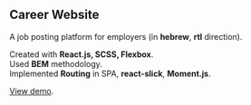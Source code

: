 ## Career Website

A job posting platform for employers (in **hebrew**, **rtl** direction).

Created with **React.js, SCSS, Flexbox**.
</br>
Used **BEM** methodology.
</br>
Implemented **Routing** in SPA, **react-slick**, **Moment.js**.

[View demo](https://careerwebsite-il.web.app/).

